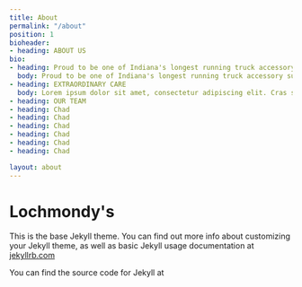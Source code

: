 ```yaml
---
title: About
permalink: "/about"
position: 1
bioheader:
- heading: ABOUT US
bio:
- heading: Proud to be one of Indiana's longest running truck accessory suppliers
  body: Proud to be one of Indiana's longest running truck accessory suppliers
- heading: EXTRAORDINARY CARE
  body: Lorem ipsum dolor sit amet, consectetur adipiscing elit. Cras sollicitudin commodo cursus. Morbi orci diam, molestie tristique velit ut, tempor venenatis tellus. Donec efficitur turpis ut elit faucibus, eget interdum ipsum iaculis. Cras massa nulla, dictum eget placerat vitae, feugiat id mauris. Curabitur quis metus mauris. Morbi aliquet lectus at libero luctus, blandit convallis quam pretium. Sed vel consectetur leo. Maecenas molestie varius velit sed semper. Aenean suscipit faucibus mauris id pharetra. Vivamus elementum ac ante eu pulvinar. Pellentesque sapien turpis, placerat id mauris et, fringilla tincidunt risus. Nam auctor nisl in finibus hendrerit. Suspendisse pulvinar semper sem sed imperdiet. Vivamus condimentum aliquam pharetra.
- heading: OUR TEAM
- heading: Chad
- heading: Chad
- heading: Chad
- heading: Chad
- heading: Chad
- heading: Chad

layout: about
---
```


# Lochmondy's

This is the base Jekyll theme. You can find out more info about customizing your Jekyll theme, as well as basic Jekyll usage documentation at [jekyllrb.com](http://jekyllrb.com/)

You can find the source code for Jekyll at
